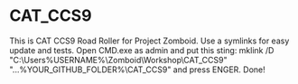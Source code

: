 # CAT_CCS9
This is  CAT CCS9 Road Roller for Project Zomboid.
Use a symlinks for easy update and tests. Open CMD.exe as admin and put this sting: mklink /D "C:\Users\%USERNAME%\Zomboid\Workshop\CAT_CCS9" "...%YOUR_GITHUB_FOLDER%\CAT_CCS9" and press ENGER. Done!
